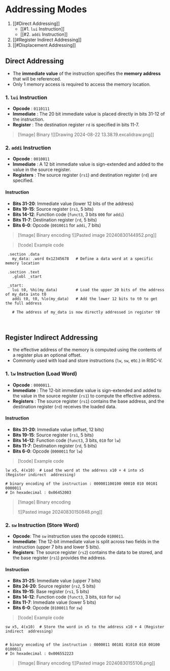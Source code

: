 # Addressing Modes
1. [[#Direct Addressing]]
	- [[#1. `lui` Instruction]]
	- [[#2. `addi` Instruction]]
2. [[#Register Indirect Addressing]]
3. [[#Displacement Addressing]]

## Direct Addressing
- The **immediate value** of the instruction specifies the **memory address** that will be referenced. 
- Only 1 memory access is required to access the memory location.
### 1. `lui` Instruction
-  **Opcode** : `0110111`
- **Immediate** : The 20 bit immediate value is placed directly in bits 31-12 of the instruction.
- **Register** : The destination register `rd` is specified in bits 11-7.


> [!image] Binary 
> ![[Drawing 2024-08-22 13.38.19.excalidraw.png]]

### 2. `addi` Instruction
- **Opcode** : `0010011`
- **Immediate** : A 12 bit immediate value is sign-extended and added to the value in the source register.
- **Registers** : The source register (`rs1`) and destination register (`rd`) are specified.

#### Instruction 
- **Bits 31-20**: Immediate value (lower 12 bits of the address)
- **Bits 19-15**: Source register (`rs1`, 5 bits)
- **Bits 14-12**: Function code (`funct3`, 3 bits `000` for `addi`)
- **Bits 11-7**: Destination register (`rd`, 5 bits)
- **Bits 6-0**: Opcode (`0010011` for `addi`, 7 bits)

> [!image] Binary encoding
> ![[Pasted image 20240830144952.png]]

> [!code] Example code
```assembly
 .section .data
   my_data: .word 0x12345678   # Define a data word at a specific memory location
 
 .section .text
   .globl _start
 
 _start:
   lui t0, %hi(my_data)        # Load the upper 20 bits of the address of my_data into t0
   addi t0, t0, %lo(my_data)   # Add the lower 12 bits to t0 to get the full address
 
   # The address of my_data is now directly addressed in register t0
 ```

<br>

## Register Indirect Addressing
- the effective address of the memory is computed using the contents of a register plus an optional offset. 
- Commonly used with load and store instructions (`lw`, `sw`, etc.) in RISC-V.

### 1. `lw` Instruction (Load Word)
- **Opcode** : `0000011`.
- **Immediate** : The 12-bit immediate value is sign-extended and added to the value in the source register (`rs1`) to compute the effective address.
- **Registers** : The source register (`rs1`) contains the base address, and the destination register (`rd`) receives the loaded data.

#### Instruction
- **Bits 31-20**: Immediate value (offset, 12 bits)
- **Bits 19-15**: Source register (`rs1`, 5 bits)
- **Bits 14-12**: Function code (`funct3`, 3 bits, `010` for `lw`)
- **Bits 11-7**: Destination register (`rd`, 5 bits)
- **Bits 6-0**: Opcode (`0000011` for `lw`)


> [!code] Example code
>
```assembly
lw x5, 4(x10)  # Load the word at the address x10 + 4 into x5 (Register indirect  addressing)

# binary encoding of the instruction : 000001100100 00010 010 00101 0000011
# In hexadecimal : 0x06452003
```

> [!image] Binary encoding
> 
> ![[Pasted image 20240830150848.png]]



### 2. `sw` Instruction (Store Word)
- **Opcode**: The `sw` instruction uses the opcode `0100011`.
- **Immediate**: The 12-bit immediate value is split across two fields in the instruction (upper 7 bits and lower 5 bits).
- **Registers**: The source register (`rs2`) contains the data to be stored, and the base register (`rs1`) provides the address.

#### Instruction
- **Bits 31-25**: Immediate value (upper 7 bits)
- **Bits 24-20**: Source register (`rs2`, 5 bits)
- **Bits 19-15**: Base register (`rs1`, 5 bits)
- **Bits 14-12**: Function code (`funct3`, 3 bits, `010` for `sw`)
- **Bits 11-7**: Immediate value (lower 5 bits)
- **Bits 6-0**: Opcode (`0100011` for `sw`)


> [!code] Example code
> 
```assembly
sw x5, 4(x10)  # Store the word in x5 to the address x10 + 4 (Register indirect  addressing)


# binary encoding of the instruction : 0000011 00101 01010 010 00100 0100011
# In hexadecimal : 0x006552223

```

> [!image] Binary encoding
> ![[Pasted image 20240830155106.png]]
